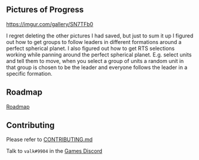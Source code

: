 ## Pictures of Progress
https://imgur.com/gallery/SN7TFb0

I regret deleting the other pictures I had saved, but just to sum it up I figured out how to get groups to follow leaders in different formations around a perfect spherical planet. I also figured out how to get RTS selections working while panning around the perfect spherical planet. E.g. select units and tell them to move, when you select a group of units a random unit in that group is chosen to be the leader and everyone follows the leader in a specific formation.

## Roadmap
[Roadmap](https://trello.com/b/AMahPSG3/valks-game)

## Contributing
Please refer to [CONTRIBUTING.md](https://github.com/Valks-Games/valks-game/blob/main/.github/CONTRIBUTING.md)

Talk to `valk#9904` in the [Games Discord](https://discord.gg/cDNf8ja)
